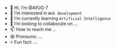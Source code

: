 - 👋 Hi, I’m @APJG-7
- 👀 I’m interested in `Web development`
- 🌱 I’m currently learning `Artificial Intelligence`
- 💞️ I’m looking to collaborate on ...
- 📫 How to reach me ...
- 😄 Pronouns: ...
- ⚡ Fun fact: ...

<!---
APJG-7/APJG-7 is a ✨ special ✨ repository because its `README.md` (this file) appears on your GitHub profile.
You can click the Preview link to take a look at your changes.
--->
